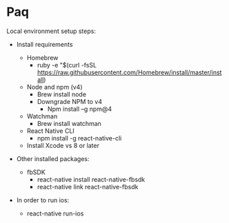 # Paq

Local environment setup steps:
- Install requirements
	- Homebrew
		- ruby -e "$(curl -fsSL https://raw.githubusercontent.com/Homebrew/install/master/install)
	- Node and npm (v4)
		- Brew install node
		- Downgrade NPM to v4		
			- Npm install –g npm@4
	- Watchman
		- Brew install watchman
	- React Native CLI
		- npm install -g react-native-cli
	- Install Xcode vs 8 or later

- Other installed packages:
	- fbSDK
		- react-native install react-native-fbsdk
		-	react-native link react-native-fbsdk
- In order to run ios:
	- react-native run-ios
